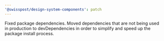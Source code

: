 ```yaml
---
'@swisspost/design-system-components': patch
---
```


Fixed package dependencies. Moved dependencies that are not being used in production to devDependencies in order to simplify and speed up the package install process.
